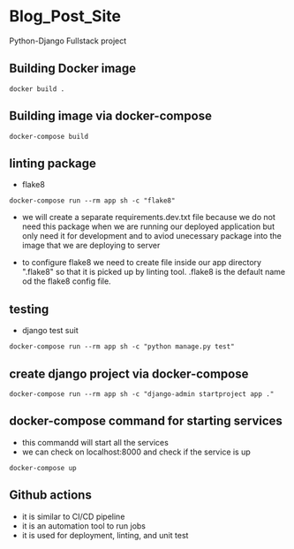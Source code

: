 # Blog_Post_Site
Python-Django Fullstack project

## Building Docker image
```
docker build .
```

## Building image via docker-compose
```
docker-compose build
```

## linting package
- flake8
```
docker-compose run --rm app sh -c "flake8"
```
- we will create a separate requirements.dev.txt file because we do not need this package when we are running our deployed application but only need it for development and to aviod unecessary package into the image that we are deploying to server

- to configure flake8 we need to create file inside our app directory ".flake8" so that it is picked up by linting tool. .flake8 is the default name od the flake8 config file.

## testing
- django test suit
```
docker-compose run --rm app sh -c "python manage.py test"
```

## create django project via docker-compose

```
docker-compose run --rm app sh -c "django-admin startproject app ."
```

## docker-compose command for starting services

- this commandd will start all the services
- we can check on localhost:8000 and check if the service is up
```
docker-compose up
```

## Github actions

- it is similar to CI/CD pipeline
- it is an automation tool to run jobs
- it is used for deployment, linting, and unit test